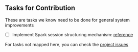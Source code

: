 ## Tasks for Contribution

These are tasks we know need to be done for general system improvements

- [ ] Implement Spark session structuring mechanism: [reference](https://spark.apache.org/docs/latest/api/python/reference/pyspark.sql/api/pyspark.sql.SparkSession.html)

For tasks not mapped here, you can check the [project issues](https://github.com/julioszeferino/hari/issues)